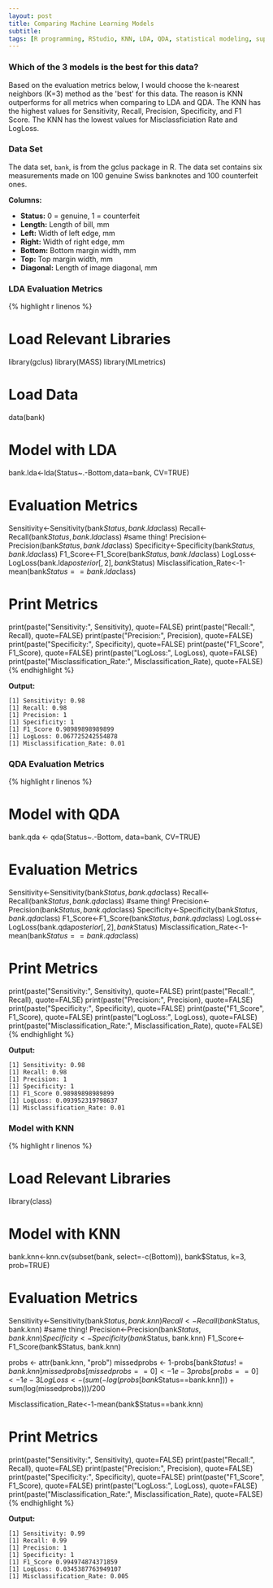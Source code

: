 ```yaml
---
layout: post
title: Comparing Machine Learning Models
subtitle:
tags: [R programming, RStudio, KNN, LDA, QDA, statistical modeling, supervised learning, confusion matrix, F1 score, logloss]
---
```


### Which of the 3 models is the best for this data?
Based on the evaluation metrics below, I would choose the k-nearest neighbors (K=3) method as the 'best' for this data. The reason is KNN outperforms for all metrics when comparing to LDA and QDA. The KNN has the highest values for Sensitivity, Recall, Precision, Specificity, and F1 Score. The KNN has the lowest values for Misclassficiation Rate and LogLoss.  

### Data Set
The data set, `bank`, is from the gclus package in R. The data set contains six measurements made on 100 genuine Swiss banknotes and 100 counterfeit ones.

**Columns:**
- **Status:** 0 = genuine, 1 = counterfeit
- **Length:** Length of bill, mm
- **Left:** Width of left edge, mm
- **Right:** Width of right edge, mm
- **Bottom:** Bottom margin width, mm
- **Top:** Top margin width, mm
- **Diagonal:** Length of image diagonal, mm

### LDA Evaluation Metrics
{% highlight r linenos %}
# Load Relevant Libraries
library(gclus)
library(MASS)
library(MLmetrics)

# Load Data
data(bank)

# Model with LDA
bank.lda<-lda(Status~.-Bottom,data=bank, CV=TRUE)

# Evaluation Metrics
Sensitivity<-Sensitivity(bank$Status, bank.lda$class)
Recall<-Recall(bank$Status, bank.lda$class) #same thing!
Precision<-Precision(bank$Status, bank.lda$class)
Specificity<-Specificity(bank$Status, bank.lda$class)
F1_Score<-F1_Score(bank$Status, bank.lda$class)
LogLoss<-LogLoss(bank.lda$posterior[,2], bank$Status)
Misclassification_Rate<-1-mean(bank$Status==bank.lda$class)

# Print Metrics
print(paste("Sensitivity:", Sensitivity), quote=FALSE)
print(paste("Recall:", Recall), quote=FALSE)
print(paste("Precision:", Precision), quote=FALSE)
print(paste("Specificity:", Specificity), quote=FALSE)
print(paste("F1_Score", F1_Score), quote=FALSE)
print(paste("LogLoss:", LogLoss), quote=FALSE)
print(paste("Misclassification_Rate:", Misclassification_Rate), quote=FALSE)
{% endhighlight %}

**Output:**
```
[1] Sensitivity: 0.98
[1] Recall: 0.98
[1] Precision: 1
[1] Specificity: 1
[1] F1_Score 0.98989898989899
[1] LogLoss: 0.067725242554878
[1] Misclassification_Rate: 0.01
```
### QDA Evaluation Metrics
{% highlight r linenos %}
# Model with QDA
bank.qda <- qda(Status~.-Bottom, data=bank, CV=TRUE)

# Evaluation Metrics
Sensitivity<-Sensitivity(bank$Status, bank.qda$class)
Recall<-Recall(bank$Status, bank.qda$class) #same thing!
Precision<-Precision(bank$Status, bank.qda$class)
Specificity<-Specificity(bank$Status, bank.qda$class)
F1_Score<-F1_Score(bank$Status, bank.qda$class)
LogLoss<-LogLoss(bank.qda$posterior[,2], bank$Status)
Misclassification_Rate<-1-mean(bank$Status==bank.qda$class)

# Print Metrics
print(paste("Sensitivity:", Sensitivity), quote=FALSE)
print(paste("Recall:", Recall), quote=FALSE)
print(paste("Precision:", Precision), quote=FALSE)
print(paste("Specificity:", Specificity), quote=FALSE)
print(paste("F1_Score", F1_Score), quote=FALSE)
print(paste("LogLoss:", LogLoss), quote=FALSE)
print(paste("Misclassification_Rate:", Misclassification_Rate), quote=FALSE)
{% endhighlight %}

**Output:**
```
[1] Sensitivity: 0.98
[1] Recall: 0.98
[1] Precision: 1
[1] Specificity: 1
[1] F1_Score 0.98989898989899
[1] LogLoss: 0.093952319798637
[1] Misclassification_Rate: 0.01
```
### Model with KNN
{% highlight r linenos %}
# Load Relevant Libraries
library(class)

# Model with KNN
bank.knn<-knn.cv(subset(bank, select=-c(Bottom)), bank$Status, k=3, prob=TRUE)

# Evaluation Metrics
Sensitivity<-Sensitivity(bank$Status, bank.knn)
Recall<-Recall(bank$Status, bank.knn) #same thing!
Precision<-Precision(bank$Status, bank.knn)
Specificity<-Specificity(bank$Status, bank.knn)
F1_Score<-F1_Score(bank$Status, bank.knn)


probs <- attr(bank.knn, "prob")
missedprobs <- 1-probs[bank$Status!=bank.knn]
missedprobs[missedprobs==0] <- 1e-3
probs[probs==0] <- 1e-3
LogLoss<-(sum(-log(probs[bank$Status==bank.knn])) + sum(log(missedprobs)))/200

Misclassification_Rate<-1-mean(bank$Status==bank.knn)

# Print Metrics
print(paste("Sensitivity:", Sensitivity), quote=FALSE)
print(paste("Recall:", Recall), quote=FALSE)
print(paste("Precision:", Precision), quote=FALSE)
print(paste("Specificity:", Specificity), quote=FALSE)
print(paste("F1_Score", F1_Score), quote=FALSE)
print(paste("LogLoss:", LogLoss), quote=FALSE)
print(paste("Misclassification_Rate:", Misclassification_Rate), quote=FALSE)
{% endhighlight %}

**Output:**
```
[1] Sensitivity: 0.99
[1] Recall: 0.99
[1] Precision: 1
[1] Specificity: 1
[1] F1_Score 0.994974874371859
[1] LogLoss: 0.0345387763949107
[1] Misclassification_Rate: 0.005
```
